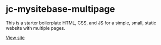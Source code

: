 # jc-mysitebase-multipage
This is a starter boilerplate HTML, CSS, and JS for a simple, small, static website with multiple pages.

[View site](https://jessieqc1.github.io/jc-mysitebase-multipage)